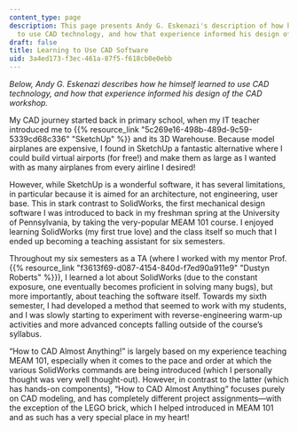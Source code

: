 ```yaml
---
content_type: page
description: This page presents Andy G. Eskenazi's description of how he himself learned
  to use CAD technology, and how that experience informed his design of the CAD workshop.
draft: false
title: Learning to Use CAD Software
uid: 3a4ed173-f3ec-461a-87f5-f618cb0e0ebb
---
```

*Below, Andy G. Eskenazi describes how he himself learned to use CAD technology, and how that experience informed his design of the CAD workshop.*

My CAD journey started back in primary school, when my IT teacher introduced me to {{% resource_link "5c269e16-498b-489d-9c59-5339cd68c336" "SketchUp" %}} and its 3D Warehouse. Because model airplanes are expensive, I found in SketchUp a fantastic alternative where I could build virtual airports (for free!) and make them as large as I wanted with as many airplanes from every airline I desired!

However, while SketchUp is a wonderful software, it has several limitations, in particular because it is aimed for an architecture, not engineering, user base. This in stark contrast to SolidWorks, the first mechanical design software I was introduced to back in my freshman spring at the University of Pennsylvania, by taking the very-popular MEAM 101 course. I enjoyed learning SolidWorks (my first true love) and the class itself so much that I ended up becoming a teaching assistant for six semesters.

Throughout my six semesters as a TA (where I worked with my mentor Prof. {{% resource_link "f3613f69-d087-4154-840d-f7ed90a911e9" "Dustyn Roberts" %}}), I learned a lot about SolidWorks (due to the constant exposure, one eventually becomes proficient in solving many bugs), but more importantly, about teaching the software itself. Towards my sixth semester, I had developed a method that seemed to work with my students, and I was slowly starting to experiment with reverse-engineering warm-up activities and more advanced concepts falling outside of the course’s syllabus.  

“How to CAD Almost Anything!” is largely based on my experience teaching MEAM 101, especially when it comes to the pace and order at which the various SolidWorks commands are being introduced (which I personally thought was very well thought-out). However, in contrast to the latter (which has hands-on components), “How to CAD Almost Anything” focuses purely on CAD modeling, and has completely different project assignments—with the exception of the LEGO brick, which I helped introduced in MEAM 101 and as such has a very special place in my heart!